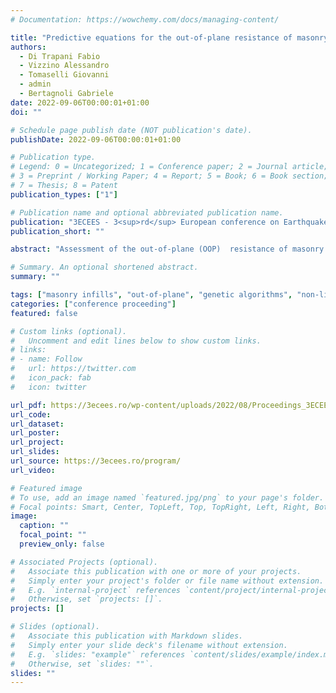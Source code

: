 ```yaml
---
# Documentation: https://wowchemy.com/docs/managing-content/

title: "Predictive equations for the out‐of-plane resistance of masonry infills in RC frames by a data‐driven approach"
authors:
  - Di Trapani Fabio
  - Vizzino Alessandro
  - Tomaselli Giovanni 
  - admin
  - Bertagnoli Gabriele
date: 2022-09-06T00:00:01+01:00
doi: ""

# Schedule page publish date (NOT publication's date).
publishDate: 2022-09-06T00:00:01+01:00

# Publication type.
# Legend: 0 = Uncategorized; 1 = Conference paper; 2 = Journal article;
# 3 = Preprint / Working Paper; 4 = Report; 5 = Book; 6 = Book section;
# 7 = Thesis; 8 = Patent
publication_types: ["1"]

# Publication name and optional abbreviated publication name.
publication: "3ECEES - 3<sup>rd</sup> European conference on Earthquake Engineering and Seismology, 4<sup>th</sup>-9<sup>th</sup> September 2022 | Bucharest (Romania)"
publication_short: ""

abstract: "Assessment of the out-of-plane (OOP)  resistance of masonry infills is necessary to provide safety checks against their potential failure due to the inertial out-of-plane OOP forces. In this paper, a new empirical expression for the evaluation the out-of-plane resistance of infilled reinforced concrete frames subject to earthquake out-of-plane inertial forces is proposed. The new model is calibrated through an artificial intelligence-based optimization process based on a hybrid dataset, including both experimental data from real tests and numerical simulations from a refined FE micro-models realized in Abaqus environment. The new model takes into account the effect of vertical loads, the slenderness ratio and the aspect ratio of the infill and also introduces a specific conversion factor to uniformize the results from point-load and uniform load out-of-plane tests. Results presented in the paper will show a noticeable accuracy of the proposed model in estimating the ultimate out-of-plane load of a masonry infill wall, with respect to available models."

# Summary. An optional shortened abstract.
summary: ""

tags: ["masonry infills", "out-of-plane", "genetic algorithms", "non-linear data fitting", "multivariate analysis"]
categories: ["conference proceeding"]
featured: false

# Custom links (optional).
#   Uncomment and edit lines below to show custom links.
# links:
# - name: Follow
#   url: https://twitter.com
#   icon_pack: fab
#   icon: twitter

url_pdf: https://3ecees.ro/wp-content/uploads/2022/08/Proceedings_3ECEES_2022.pdf
url_code:
url_dataset:
url_poster:
url_project:
url_slides:
url_source: https://3ecees.ro/program/
url_video:

# Featured image
# To use, add an image named `featured.jpg/png` to your page's folder. 
# Focal points: Smart, Center, TopLeft, Top, TopRight, Left, Right, BottomLeft, Bottom, BottomRight.
image:
  caption: ""
  focal_point: ""
  preview_only: false

# Associated Projects (optional).
#   Associate this publication with one or more of your projects.
#   Simply enter your project's folder or file name without extension.
#   E.g. `internal-project` references `content/project/internal-project/index.md`.
#   Otherwise, set `projects: []`.
projects: []

# Slides (optional).
#   Associate this publication with Markdown slides.
#   Simply enter your slide deck's filename without extension.
#   E.g. `slides: "example"` references `content/slides/example/index.md`.
#   Otherwise, set `slides: ""`.
slides: ""
---
```


